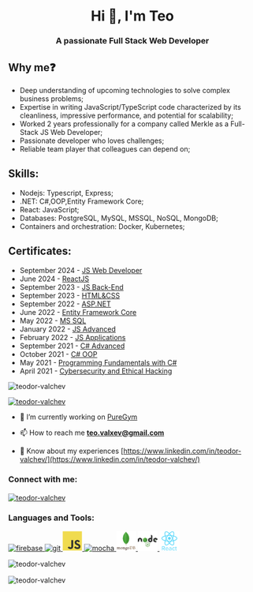 <h1 align="center">Hi 👋, I'm Teo</h1>
<h3 align="center">A passionate Full Stack Web Developer</h3>

<h2>Why me❓</h2>
<ul>
  <li>Deep understanding of upcoming technologies to solve complex business problems;</li>
  <li>Expertise in writing JavaScript/TypeScript code characterized by its cleanliness, impressive performance, and potential for scalability;</li>
  <li>Worked 2 years professionally for a company called Merkle as a Full-Stack JS Web Developer;</li>
  <li>Passionate developer who loves challenges;</li>
  <li>Reliable team player that colleagues can depend on;</li>
</ul>

<h2>Skills:</h2>
<ul>
  <li>Nodejs: Typescript, Express;</li>
  <li>.NET: C#,OOP,Entity Framework Core;</li>
  <li>React: JavaScript;</li>
  <li>Databases: PostgreSQL, MySQL, MSSQL, NoSQL, MongoDB;</li>
  <li>Containers and orchestration: Docker, Kubernetes;</li>
</ul>

<h2>Certificates:</h2>
<ul>
  <li>September 2024 - <a href="https://softuni.bg/certificates/details/223776/abe51f02">JS Web Developer</a></li>
  <li>June 2024 - <a href="https://softuni.bg/certificates/details/223776/abe51f02">ReactJS</a></li>
  <li>September 2023 - <a href="https://softuni.bg/certificates/details/199601/36d500dc"> JS Back-End</a></li>
  <li>September 2023 - <a href="https://softuni.bg/certificates/details/190870/8546b87d"> HTML&CSS</a></li>
  <li>September 2022 - <a href="https://softuni.bg/certificates/details/146566/aebed4e5"> ASP.NET</a></li>
  <li>June 2022 - <a href="https://softuni.bg/certificates/details/141243/7b2a1223"> Entity Framework Core</a></li>
  <li>May 2022 - <a href="https://softuni.bg/certificates/details/134868/375c50d3"> MS SQL</a></li>
  <li>January 2022 - <a href="https://softuni.bg/certificates/details/130609/3cfc8e38"> JS Advanced</a></li>
  <li>February 2022 - <a href="https://softuni.bg/certificates/details/130500/87a3caf3"> JS Applications</a></li>
  <li>September 2021 -  <a href="https://softuni.bg/certificates/details/121973/799db25c"> C# Advanced</a></li>
  <li>October 2021 -  <a href="https://softuni.bg/certificates/details/120494/eaa2758e"> C# OOP</a></li>
  <li>May 2021 -  <a href="https://softuni.bg/certificates/details/111668/ed277b9d"> Programming Fundamentals with C#</a></li>
  <li>April 2021 -  <a href="https://softuni.bg/certificates/details/107033/376b8db2">Cybersecurity and Ethical Hacking</a></li>
</ul>

<p align="left"> <img src="https://komarev.com/ghpvc/?username=teodor-valchev&label=Profile%20views&color=0e75b6&style=flat" alt="teodor-valchev" /> </p>

<p align="left"> <a href="https://github.com/ryo-ma/github-profile-trophy"><img src="https://github-profile-trophy.vercel.app/?username=teodor-valchev" alt="teodor-valchev" /></a> </p>

- 🔭 I’m currently working on [PureGym](https://github.com/teodor-valchev/Gym)

- 📫 How to reach me **teo.valxev@gmail.com**

- 📄 Know about my experiences [https://www.linkedin.com/in/teodor-valchev/](https://www.linkedin.com/in/teodor-valchev/)

<h3 align="left">Connect with me:</h3>
<p align="left">
<a href="https://linkedin.com/in/teodor-valchev" target="blank"><img align="center" src="https://raw.githubusercontent.com/rahuldkjain/github-profile-readme-generator/master/src/images/icons/Social/linked-in-alt.svg" alt="teodor-valchev" height="30" width="40" /></a>
</p>

<h3 align="left">Languages and Tools:</h3>
<p align="left"> <a href="https://firebase.google.com/" target="_blank" rel="noreferrer"> <img src="https://www.vectorlogo.zone/logos/firebase/firebase-icon.svg" alt="firebase" width="40" height="40"/> </a> <a href="https://git-scm.com/" target="_blank" rel="noreferrer"> <img src="https://www.vectorlogo.zone/logos/git-scm/git-scm-icon.svg" alt="git" width="40" height="40"/> </a> <a href="https://developer.mozilla.org/en-US/docs/Web/JavaScript" target="_blank" rel="noreferrer"> <img src="https://raw.githubusercontent.com/devicons/devicon/master/icons/javascript/javascript-original.svg" alt="javascript" width="40" height="40"/> </a> <a href="https://mochajs.org" target="_blank" rel="noreferrer"> <img src="https://www.vectorlogo.zone/logos/mochajs/mochajs-icon.svg" alt="mocha" width="40" height="40"/> </a> <a href="https://www.mongodb.com/" target="_blank" rel="noreferrer"> <img src="https://raw.githubusercontent.com/devicons/devicon/master/icons/mongodb/mongodb-original-wordmark.svg" alt="mongodb" width="40" height="40"/> </a> <a href="https://nodejs.org" target="_blank" rel="noreferrer"> <img src="https://raw.githubusercontent.com/devicons/devicon/master/icons/nodejs/nodejs-original-wordmark.svg" alt="nodejs" width="40" height="40"/> </a> <a href="https://reactjs.org/" target="_blank" rel="noreferrer"> <img src="https://raw.githubusercontent.com/devicons/devicon/master/icons/react/react-original-wordmark.svg" alt="react" width="40" height="40"/> </a> </p>

<p><img align="center" src="https://github-readme-stats.vercel.app/api/top-langs?username=teodor-valchev&show_icons=true&locale=en&layout=compact" alt="teodor-valchev" /></p>

<p><img align="center" src="https://github-readme-streak-stats.herokuapp.com/?user=teodor-valchev&" alt="teodor-valchev" /></p>

